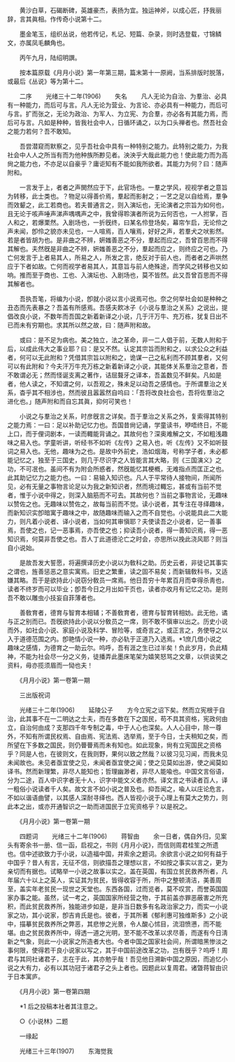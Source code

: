 <!-- { "loadSidebar": true } -->
　　黄沙白草，石碣断碑，英雄豪杰，表扬为宜。独运神斧，以成心匠，抒我丽辞，言其眞相。作传奇小说第十二。 

　　墨金笔玉，组织丛说，他若传记，札记、短篇、杂录，则时选登载，寸锦鳞文，亦属凤毛麟角也。 

　　丙午九月，陆绍明譔。 

　　按本篇原载《月月小说》第一年第三期，篇末第十一原阙，当系排版时脱落，或最后《丛说》等为第十二。 

　　二序 
　　光绪三十二年(1906) 
　　失名 
　　凡人无论为自治、为羣治、必具有一种能力，而后可与言。凡人无论为营业、为言论、亦必具有一种能力，而后可与言。扩而张之，无论为政治、为军人、为立宪、为合羣，亦必各有其能力焉，而后可与言。凡如是种种，皆我社会中人，日循环诵之，以为口头禅者也。然吾社会之能力若何？吾不敢知。 

　　吾尝潜窥而默察之，见乎吾社会中具有一种特别之能力。此特别之能力，为我社会中人人之所当有而为他种族所尠见者。泱泱乎大哉此能力也！使此能力而为高尙之能力也，不亦足以自豪乎？庸讵知有不能如我所欲者。其能力为何？曰：随声附和。 

　　一言发于上，者者之声閧然应于下，此官场也。一羣之学风，视视学者之意旨为转移，此士类也。？物足以得善价焉，羣起而影射之；一艺之足以自给焉，羣争而效颦之，此工若商也。若夫普通言之，则入演坛也，无论演者之宗旨为如何也，且无论于咳声唾声涕声喁喁声之中，我曾得聆演者所说为云何否也，一人拊掌，百人和之，若爆栗然。入剧场也，一折旣终，曰某名伶登场矣，幕帘乍启，无论伶之声未闻，卽伶之貌亦未见也，一人喧焉，百人嚷焉，好好之声，若羣犬之吠影然。若是者皆胡为也。是非曲之不辨，姸媸善恶之不分，羣起而应之，吾曾百思而不得其解也。夫然旣是非曲之不辨，姸媸善恶之不分，羣起而应之，则终应之可也。乃亡何发言于上者易其人，所易之人，所发之言，绝反对于前人也，而者者之声哄然应于下者如故。亡何而视学者易其人，其意旨与前人绝殊途，而学风之转移也又如响。推而至于商也、工也、入演坛也、入剧场也，莫不皆然。此又吾曾百思而不得其解者也。 

　　吾执吾笔，将编为小说，卽就小说以言小说焉可也。奈之何举社会如是种种之丑态而先表暴之？吾盖有所感焉。吾感夫飮冰子《小说与羣治之关系》之说出，提倡改良小说，不数年而吾国之新着新译之小说，几于汗万牛、充万栋，犹复日出不已而未有穷期也。求其所以然之故，曰：随声附和故。 

　　或曰：是不足为病也。美之独立，法之革命，非一二人倡于前，无数人附和于后，以成此伟大之事业耶？曰：是又不然。认定其宗旨而附和之，以求公众之利益者，何可以无此附和？凭借其宗旨以附和之，诡谋一己之私利而不顾其羣者，又何可以有此附和？今夫汗万牛充万栋之新着新译之小说，其能体关系羣治之意者，吾不敢谓必无；然而怪诞支离之著作，诘屈聱牙之译本，吾盖数见不鲜矣。凡如是者，他人读之，不知谓之何，以吾观之，殊未足以动吾之感情也。于所谓羣治之关系，杳乎其不相涉也，然而彼且嚣嚣然自呜曰：「吾将改良社会也，吾将佐羣治之进化也。」随声附和而自忘其眞，抑何可笑也！ 

　　小说之与羣治之关系，时彦旣言之详矣。吾于羣治之关系之外，复索得其特别之能力焉：一曰：足以补助记忆力也。吾国昔尙记诵，学童读书，咿唔终日，不能上口，而于俚词剧本，一读而輙能背诵之。其故何也？深奥难解之文，不如粗浅趣味之易入也。学童听讲，听经书不如听《左传》之易入也，听《左传》又不如听鼓词之易入也。无他，趣味为之也。是故中外前史，浩如烟海，号称学子者，未必都能记忆之，独至于三国史，则几于尽识字之人皆能言其大略，则《三国演义》之功，不可冺也。虽间不有为附会所惑者，然旣能忆其梗槪，无难指点而匡正之也。此其助记忆力之能力也。一曰：易输入知识也。凡人于平常待人接物间，所闻所见，必有无量之事物言论足以为我之新知识者，然而境过輙忘，甚或有当前不觉者，惟于小说中得之，则深入脑筋而不可去。其故何也？当前之事物言论，无趣味以赞佐之也。无趣味以赞佐之，故每当前而不觉。读小说者，其专注在寻绎趣味，而新知识实卽暗寓于趣味之中，故随趣味而输入之而不自觉也。小说能具此二大能力，则凡着小说者、译小说者，当如何其审愼耶？夫使读吾之小说者，记一善事焉，吾使之也，记一恶事焉，亦吾使之也；抑读吾小说者，得一善知识焉，得一恶知识焉，何莫非吾使之也。吾人丁此道德沦亡之时会，亦思所以挽此浇风耶？则当自小说始。 

　　是故吾发大誓愿，将遍撰译历史小说以为敎科之助。历史云者，非徒记其事实之谓也，旌善惩恶之意实寓焉。旧史之繁重，读之固不易矣；而新辑敎科书，又适嫌其略。吾于是欲持此小说窃分敎员一席焉。他日吾穷十年累百月而幸得杀靑也，读者不终岁而可以毕业；卽吾今日之月出如干页也，读者亦收月有记忆之功。是则吾不敢以雕虫小技妄自菲薄者也。 

　　善敎育者，德育与智育本相辅；不善敎育者，德育与智育转相妨。此无他，谲与正之别而已。吾旣欲持此小说以分敎员之一席，则不敢不愼审以出之。历史小说而外，如社会小说、家庭小说及科学、冒险等，或奇言之，或正言之，务使导之以入于道德范围之内。卽艳情小说一种，亦必轨于正道乃入选焉。*1庶几借小说之趣味之感情，为德育之一助云尔。呜呼，吾有涯之生已过半矣！负此岁月，负此精神，不能为社会尽一分之义务，徒播弄此墨床笔架为嬉笑怒骂之文章，以供谈笑之资料，毋亦揽须眉而一恸也夫！ 

　　《月月小说》第一卷第一期 

　　三出版祝词 

　　光绪三十二年(1906) 
　　延陵公子 
　　方今立宪之诏下矣。然而立宪根于自治，此其事不在一二明达之士夫，而在多数在下之国民，苟不具其资格，宪政何由立，自治何由成？支那四千年专制之毒，中于人心也深矣。人人心目中，除一尊外，不知有所谓民权焉、自由焉、宪法焉、选举焉，至于今日，士夫稍知之矣，而所望在下多数之国民，则仍瞢瞢焉而未有知也。如此现象，尙有立宪国民之资格乎？同是人也，在彼则文，在我则野，果何以致之然哉？以彼习见习闻，而我未见未闻故也。未见者亟宜使之见，未闻者亟宜使之闻；使之见莫如出游，使之闻莫如译书。然而新理繁，非尽人能知也；哲理幽渺者，非尽人能喩也。中国文言俗语，分为二途，百人中识字者无十人，识字中能文义者亦然。译文言之书读者百人，译一粗俗小说读者千人矣。故文言不如小说之普及也。抑吾闻之，喩人以庄论危言，不如以谐语曲譬，以其感人深耐寻绎也。西人皆视小说于心理上有莫大之势力，则此本之出，或亦开通智识之一助而进国民于立宪资格乎？以是祝之。 

　　《月月小说》第一卷第一期 

　　四题词 
　　光绪三十二年(1906) 
　　蒋智由 
　　余一日者，偶自外归，见案头有寄余书一册、信一函，启视之，书则《月月小说》，而信则周君桂笙之所遗也。信中述欲致力于小说，以造福中国，并索余之题词。余欲言小说之如何有益于中国乎？昔人有言，无征不信，则欲描吾之理想以言，不如按之事实以言之，更为亲切而有据也。试略举一小说之故事以实之。盖在英国，有国立贫民救养所者，凡年届六十以上之英人，实证其为贫民，皆得收容于所，所中之整顿淸洁，美善周至，盖实年老贫民一现世之天堂也。东西各国，过而览者，莫不叹赏，而誉英国国家办事之能。虽然，试一考之，英国国家所经营之物，于其前盖亦罪恶蔽害之所充积，而此贫民救养所，独能进步如是，是非当日数多有名政治家之力，而实一小说家之功，其小说家，卽吉肯氏是也。彼者，于其所著《郁利惠可独维斯多》之小说中，描摹贫民救养所之弊恶，其悲惨之光景，令人酸心怵目，流泪愤懑，而不能堪。由之贫民救养所中，得透一道之光明，至不能不改革以求尽善，而遂有今日淸新之气象，则此一小说家之所造者大也。今者中国之国家社会间，所谓暗黑惨淡之事何限，使得若干良小说家以写之，其于中国前途改革之功，岂有旣乎？呜呼！周君与其同社诸君子，志在于此，其亦勉乎哉！吾见他日溯新中国之原因，而追忆小说之大有力，必有以其功冠于诸君子之头上者也。因题此以复周君。诸曁蒋智由识于日本寓庐。 

　　《月月小说》第一卷第四期 

　　*1 后之投稿本社者其注意之。 

　　○《小说林》二题 

　　一缘起 

　　光绪三十三年(1907) 
　　东海觉我 
